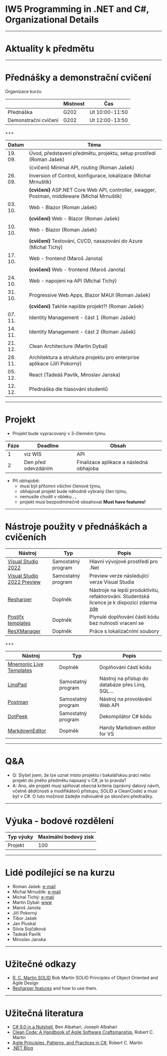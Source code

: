 # IW5 Programming in .NET and C#, Organizational Details

---
# Aktuality k předmětu
 
--- 
# Přednášky a demonstrační cvičení

Organizace kurzu

|                      |    Místnost |            Čas |
| -                    | -           | -              |
| Přednáška            | G202        | Ut 10:00-11:50 |
| Demonstrační cvičení | G202        | Ut 12:00-13:50 |

+++

| Datum   | Téma |
| -       | -    |
| 19. 09. | Úvod, představení předmětu, projektu, setup prostředí (Roman Jašek) |
|         | (cvičení) Minimal API, routing (Roman Jašek) |
| 26. 09. | Inversion of Control, konfigurace, lokalizace (Michal Mrnuštík) |
|         | **(cvičení)** ASP&#46;NET Core Web API, controller, swagger, Postman, middleware (Michal Mrnuštík) |
| 03. 10. | Web - Blazor (Roman Jašek)  |
|         | **(cvičení)** Web - Blazor (Roman Jašek) |
| 10. 10. |  Web - Blazor (Roman Jašek) |
|         | **(cvičení)** Testování, CI/CD, nasazování do Azure (Michal Tichý) |
| 17. 10. | Web - frontend (Maroš Janota) |
|         | **(cvičení)** Web - frontend (Maroš Janota) |
| 24. 10. | Web - napojení na API (Michal Tichý) |
| 31. 10. | Progressive Web Apps, Blazor MAUI (Roman Jašek) |
|         | **(cvičení)** Takhle napište projekt?! (Roman Jašek) |
| 07. 11. | Identity Management - část 1 (Roman Jašek) |
| 14. 11. | Identity Management - část 2 (Roman Jašek) |
| 21. 12. | Clean Architecture (Martin Dybal)  |
| 28. 11. | Architektura a struktura projektu pro enterprise aplikace (Jiří Pokorný) |
| 05. 12. | React (Tadeáš Pavlík, Miroslav Janska) |
| 12. 12. | Přednáška dle hlasování studentů |

--- 

# Projekt
* Projekt bude vypracovaný v 3-členném týmu. 

| Fáze |               Deadline |                                   Obsah |
| ---- |------------------------| --------------------------------------- |
| 1    |                viz WIS | API                                     |
| 2    |    Den před odevzdáním | Finalizace aplikace a následná obhajoba |

* Při obhajobě:
  * musí být přítomni všichni členové týmu,
  * obhajovat projekt bude náhodně vybraný člen týmu,
  * nemusíte chodit v obleku...,
  * projekt musí bezpodmínečně obsahovat **Must have features!**

--- 
# Nástroje použity v přednáškách a cvičeních

| Nástroj  |  Typ   | Popis |
| -------- |  ------| -------|
|[Visual Studio 2022](https://aka.ms/devtoolsforteaching)| Samostatný program | Hlavní vývojové prostředí pro .Net |
|[Visual Studio 2022 Preview](https://visualstudio.microsoft.com/vs/preview/)| Samostatný program | Preview verze následující verze Visual Studia |
|[Resharper](https://www.jetbrains.com/resharper/) | Doplněk | Nástroje na lepší produktivitu, refaktorování. Studentská licence je k dispozici zdarma [zde](https://www.jetbrains.com/student/) |
|[Postifx templates](https://github.com/controlflow/resharper-postfix) | Doplněk | Plynulé doplňování částí kódu bez nutnosti vracení se |
|[ResXManager](https://github.com/dotnet/ResXResourceManager) | Doplněk | Práce s lokalizačními soubory |

+++

| Nástroj  |  Typ   | Popis |
| -------- |  ------| -------|
|[Mnemonic Live Templates](https://github.com/JetBrains/mnemonics) | Doplněk | Doplňování částí kódu |
|[LinqPad](http://www.linqpad.net/) | Samostatný program  | Nástroj na přístup do databáze přes Linq, SQL… |
|[Postman](https://www.postman.com/) | Samostatný program  | Nástroj na provolávání Web API |
|[DotPeek](https://www.jetbrains.com/decompiler/) | Samostatný program  | Dekompilátor C# kódu |
|[MarkdownEditor](https://marketplace.visualstudio.com/items?itemName=MadsKristensen.MarkdownEditor)| Doplněk| Handy Markdown editor for VS |

--- 
# Q&A

* Q: Slyšel jsem, že lze uznat místo projektu i bakalářskou práci nebo projekt do jiného předmětu napsaný v C#, je to pravda?
* A: Ano, ale projekt musí splňovat obecná kriteria (správný datový návrh, včetně dědičnosti a modifikátorů přístupu, SOLID a CleanCode) a musí být v C#. O tuto možnost žádejte indiviuálně po skončení přednášky.

---
# Výuka - bodové rozdělení

|          Typ výuky |     Maximální bodový zisk |
| ------------------ | ------------------------- |
| Projekt            |                       100 |

--- 
# Lidé podílející se na kurzu
* Roman Jašek: [e-mail](mailto:roman.jasek@riganti.cz)
* Michal Mrnuštík: [e-mail](mailto:michal.mrnustik@outlook.com)
* Michal Tichý: [e-mail](mailto:edu@tichymichal.net)
* Martin Dybal: [www](https://www.dybal.it/)
* Maroš Janota
* Jiří Pokorný
* Tibor Jašek
* Jan Pluskal
* Silvia Sojčáková
* Tadeáš Pavlík
* Miroslav Janska

--- 
# Užitečné odkazy
* [R. C. Martin SOLID](https://youtu.be/TMuno5RZNeE?t=757) Bob Martin SOLID Principles of Object Oriented and Agile Design 
* [Resharper features](https://www.jetbrains.com/resharper/features/) and how to use them.

--- 
# Užitečná literatura
* [C# 9.0 in a Nutshell](http://www.albahari.com/nutshell/), Ben Albahari, Joseph Albahari
* [Clean Code: A Handbook of Agile Software Craftsmanship](https://books.google.cz/books?id=hjEFCAAAQBAJ), Robert C. Martin
* [Agile Principles, Patterns, and Practices in C#](https://books.google.cz/books?id=hckt7v6g09oC), Robert C. Martin
* [.NET Blog](https://devblogs.microsoft.com/dotnet/)
